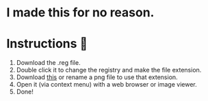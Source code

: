 <h1 align="left">I made this for no reason.</h1>

# Instructions 📜

1. Download the .reg file.
2. Double click it to change the registry and make the file extension.
3. Download [this]([https://github.com/m1dn1ghtgt/254-character-file-extension/blob/main/abcdefghijklmnopqrstuvwxyzabcdefghijklmnopqrstuvwxyzabcdefghijklmnopqrstuvwxyzabcdefghijklmnopqrstuvwxyzabcdefghijklmnopqrstuvwxyzabcdefghijklmnopqrstuvwxyzabcdefghijklmnopqrstuvwxyzabcdefghijklmnopqrstuvwxyzabcdefghijab.reg](https://github.com/m1dn1ghtgt/254-character-file-extension/blob/main/very%20kewl%20test.abcdefghijklmnopqrstuvwxyzabcdefghijklmnopqrstuvwxyzabcdefghijklmnopqrstuvwxyzabcdefghijklmnopqrstuvwxyzabcdefghijklmnopqrstuvwxyzabcdefghijklmnopqrstuvwxyzabcdefghijklmnopqrstuvwxyzabcdefghijklmnopqrstuvwxy)) or rename a png file to use that extension.
4. Open it (via context menu) with a web browser or image viewer.
5. Done!
